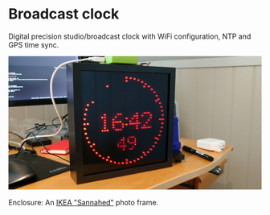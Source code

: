 # Broadcast clock

Digital precision studio/broadcast clock with WiFi configuration, NTP and GPS time sync.

![CLock face](/hardware/gfx/prototype_programming.jpg "Broadcast studio clock")

Enclosure: An [IKEA "Sannahed"](https://www.ikea.com/us/en/p/sannahed-frame-black-60459118/) photo frame.